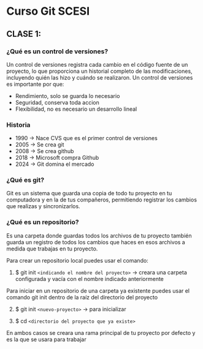 # Curso Git SCESI

## CLASE 1:

### ¿Qué es un control de versiones?

Un control de versiones registra cada cambio en el código fuente de un proyecto, lo que proporciona un historial completo de las modificaciones, incluyendo quién las hizo y cuándo se realizaron.
Un control de versiones es importante por que:

* Rendimiento, solo se guarda lo necesario
* Seguridad, conserva toda accion 
* Flexibilidad, no es necesario un desarrollo lineal

### Historia

* 1990 -> Nace CVS que es el primer control de versiones
* 2005 -> Se crea git
* 2008 -> Se crea github
* 2018 -> Microsoft compra Github
* 2024 -> Git domina el mercado

### ¿Qué es git?

Git es un sistema que guarda una copia de todo tu proyecto en tu computadora y en la de tus compañeros, permitiendo registrar los cambios que realizas y sincronizarlos.

### ¿Qué es un repositorio?
Es una carpeta donde guardas todos los archivos de tu proyecto  también guarda un registro de todos los cambios que haces en esos archivos a medida que trabajas en tu proyecto. 

Para crear un repositorio local puedes usar el comando:

1. $ git init `<indicando el nombre del proyecto>` -> creara una carpeta configurada y vacía con el nombre indicado anteriormente


Para iniciar en un repositorio de una carpeta ya existente puedes usar el comando git init dentro de la raíz del directorio del proyecto

2. $ git init `<nuevo-proyecto>` -> para inicializar

3. $ cd `<directorio del proyecto que ya existe>`

En ambos casos se creara una rama principal de tu proyecto por defecto y es la que se usara para trabajar

